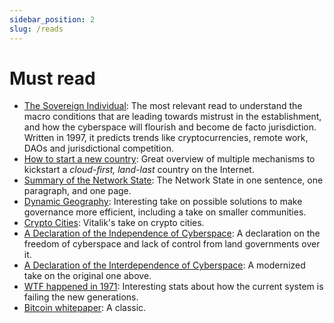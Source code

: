```yaml
---
sidebar_position: 2
slug: /reads
---
```


# Must read

- [The Sovereign Individual](https://www.goodreads.com/en/book/show/82256.The_Sovereign_Individual): The most relevant read to understand the macro conditions that are leading towards mistrust in the establishment, and how the cyberspace will flourish and become de facto jurisdiction. Written in 1997, it predicts trends like cryptocurrencies, remote work, DAOs and jurisdictional competition.
- [How to start a new country](https://1729.com/how-to-start-a-new-country/): Great overview of multiple mechanisms to kickstart a _cloud-first, land-last_ country on the Internet.
- [Summary of the Network State](https://1729.com/summary): The Network State in one sentence, one paragraph, and one page.
- [Dynamic Geography](https://patrifriedman.com/old_writing/dynamic_geography.html): Interesting take on possible solutions to make governance more efficient, including a take on smaller communities.
- [Crypto Cities](https://vitalik.ca/general/2021/10/31/cities.html): Vitalik's take on crypto cities.
- [A Declaration of the Independence of Cyberspace](https://www.eff.org/cyberspace-independence): A declaration on the freedom of cyberspace and lack of control from land governments over it.
- [A Declaration of the Interdependence of Cyberspace](https://www.interdependence.online/declaration): A modernized take on the original one above.
- [WTF happened in 1971](https://wtfhappenedin1971.com): Interesting stats about how the current system is failing the new generations.
- [Bitcoin whitepaper](https://bitcoin.org/bitcoin.pdf): A classic.
